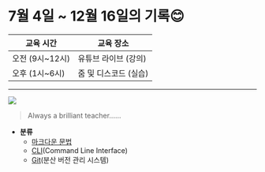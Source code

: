 # 7월 4일 ~ 12월 16일의 기록😊



| 교육  시간      | 교육 장소             |
| --------------- | --------------------- |
| 오전 (9시~12시) | 유튜브 라이브 (강의)  |
| 오후 (1시~6시)  | 줌 및 디스코드 (실습) |

---
![](README.assets/img.gif)

> Always a brilliant teacher......

- **분류**
  - [마크다운 문법](Mark.md)
  - [CLI](CLI.md)(Command Line Interface)
  - [Git](Git.md)(분산 버전 관리 시스템)
